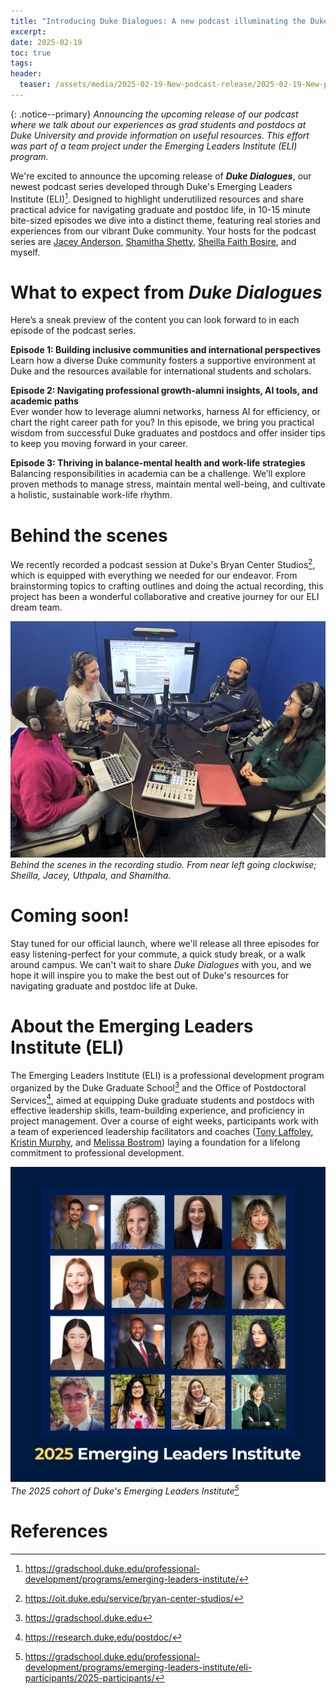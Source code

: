 ```yaml
---
title: "Introducing Duke Dialogues: A new podcast illuminating the Duke graduate and postdoc experience"
excerpt: 
date: 2025-02-19
toc: true
tags: 
header:
  teaser: /assets/media/2025-02-19-New-podcast-release/2025-02-19-New-podcast-release-20250219213912773.jpeg
---
```

{: .notice--primary}
*Announcing the upcoming release of our podcast where we talk about our experiences as grad students and postdocs at Duke University and provide information on useful resources. This effort was part of a team project under the Emerging Leaders Institute (ELI) program.* 

We're excited to announce the upcoming release of ***Duke Dialogues***, our newest podcast series developed through Duke's Emerging Leaders Institute (ELI)[^1]. Designed to highlight underutilized resources and share practical advice for navigating graduate and postdoc life, in 10-15 minute bite-sized episodes we dive into a distinct theme, featuring real stories and experiences from our vibrant Duke community. Your hosts for the podcast series are [Jacey Anderson](https://www.linkedin.com/in/jacey-anderson-260112108/), [Shamitha Shetty](https://www.linkedin.com/in/shamithashetty/), [Sheilla Faith Bosire](https://www.linkedin.com/in/sheilla-faith-k-951b84145/), and myself. 

# What to expect from *Duke Dialogues*

Here’s a sneak preview of the content you can look forward to in each episode of the podcast series.  

**Episode 1: Building inclusive communities and international perspectives**<br>
Learn how a diverse Duke community fosters a supportive environment at Duke and the resources available for international students and scholars. 

**Episode 2: Navigating professional growth-alumni insights, AI tools, and academic paths**<br>
Ever wonder how to leverage alumni networks, harness AI for efficiency, or chart the right career path for you? In this episode, we bring you practical wisdom from successful Duke graduates and postdocs and offer insider tips to keep you moving forward in your career.

**Episode 3: Thriving in balance-mental health and work-life strategies**<br>
Balancing responsibilities in academia can be a challenge. We’ll explore proven methods to manage stress, maintain mental well-being, and cultivate a holistic, sustainable work-life rhythm.

# Behind the scenes

We recently recorded a podcast session at Duke's Bryan Center Studios[^5], which is equipped with everything we needed for our endeavor. From brainstorming topics to crafting outlines and doing the actual recording, this project has been a wonderful collaborative and creative journey for our ELI dream team. 

![2025-02-19-New-podcast-release-20250219213912773](/assets/media/2025-02-19-New-podcast-release/2025-02-19-New-podcast-release-20250219213912773.jpeg)*Behind the scenes in the recording studio. From near left going clockwise; Sheilla, Jacey, Uthpala, and Shamitha.*

# Coming soon!

Stay tuned for our official launch, where we'll release all three episodes for easy listening-perfect for your commute, a quick study break, or a walk around campus. We can't wait to share *Duke Dialogues* with you, and we hope it will inspire you to make the best out of Duke's resources for navigating graduate and postdoc life at Duke. 

# About the Emerging Leaders Institute (ELI)

The Emerging Leaders Institute (ELI) is a professional development program organized by the Duke Graduate School[^3] and the Office of Postdoctoral Services[^4], aimed at equipping Duke graduate students and postdocs with effective leadership skills, team-building experience, and proficiency in project management. Over a course of eight weeks, participants work with a team of experienced leadership facilitators and coaches ([Tony Laffoley](https://www.linkedin.com/in/anthonylaffoley/), [Kristin Murphy](https://www.linkedin.com/in/kristinfmurphy/), and [Melissa Bostrom](https://www.linkedin.com/in/melissabostrom/)) laying a foundation for a lifelong commitment to professional development. 

![2025-02-19-New-podcast-release-20250219214048479](/assets/media/2025-02-19-New-podcast-release/2025-02-19-New-podcast-release-20250219214048479.png)*The 2025 cohort of Duke's Emerging Leaders Institute[^2]*

# References

[^1]: <https://gradschool.duke.edu/professional-development/programs/emerging-leaders-institute/>

[^2]: <https://gradschool.duke.edu/professional-development/programs/emerging-leaders-institute/eli-participants/2025-participants/>

[^3]: <https://gradschool.duke.edu>

[^4]: <https://research.duke.edu/postdoc/>

[^5]: <https://oit.duke.edu/service/bryan-center-studios/>
